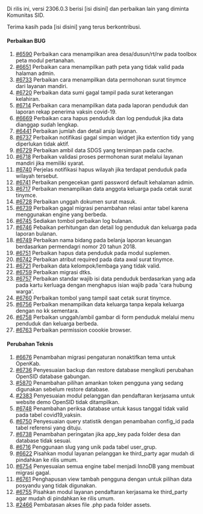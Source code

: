 Di rilis ini, versi 2306.0.3 berisi [isi disini] dan perbaikan lain yang diminta Komunitas SID.

Terima kasih pada [isi disini] yang terus berkontribusi.

#### Perbaikan BUG

1. [#6590](https://github.com/OpenSID/OpenSID/issues/6590) Perbaikan cara menampilkan area desa/dusun/rt/rw pada toolbox peta modul pertanahan.
2. [#6651](https://github.com/OpenSID/OpenSID/issues/6651) Perbaikan cara menampilkan path peta yang tidak valid pada halaman admin.
3. [#6733](https://github.com/OpenSID/OpenSID/issues/6733) Perbaikan cara menampilkan data permohonan surat tinymce dari layanan mandiri.
4. [#6720](https://github.com/OpenSID/OpenSID/issues/6720) Perbaikan data sumi gagal tampil pada surat keterangan kelahiran.
5. [#6714](https://github.com/OpenSID/OpenSID/issues/6714) Perbaikan cara menampilkan data pada laporan penduduk dan laporan rekap penerima vaksin covid-19.
6. [#6669](https://github.com/OpenSID/OpenSID/issues/6669) Perbaikan cara hapus penduduk dan log penduduk jika data dianggap sudah lengkap.
7. [#6441](https://github.com/OpenSID/OpenSID/issues/6441) Perbaikan jumlah dan detail arsip layanan.
8. [#6737](https://github.com/OpenSID/OpenSID/issues/6737) Perbaikan notifikasi gagal simpan widget jika extention tidy yang diperlukan tidak aktif.
9. [#6729](https://github.com/OpenSID/OpenSID/issues/6729) Perbaikan ambil data SDGS yang tersimpan pada cache.
10. [#6718](https://github.com/OpenSID/OpenSID/issues/6718) Perbaikan validasi proses permohonan surat melalui layanan mandiri jika memiliki syarat.
11. [#6740](https://github.com/OpenSID/OpenSID/issues/6740) Perjelas notifikasi hapus wilayah jika terdapat penduduk pada wilayah tersebut.
12. [#6741](https://github.com/OpenSID/OpenSID/issues/6741) Perbaikan pengecekan ganti password default kehalaman admin.
13. [#6717](https://github.com/OpenSID/OpenSID/issues/6717) Perbaikan menampilkan data anggota keluarga pada cetak surat tinymce.
14. [#6728](https://github.com/OpenSID/OpenSID/issues/6728) Perbaikan unggah dokumen surat masuk.
15. [#6739](https://github.com/OpenSID/OpenSID/issues/6739) Perbaikan gagal migrasi penambahan relasi antar tabel karena menggunakan engine yang berbeda.
16. [#6745](https://github.com/OpenSID/OpenSID/issues/6745) Sediakan tombol perbaikan log bulanan.
17. [#6746](https://github.com/OpenSID/OpenSID/issues/6746) Pebaikan perhitungan dan detail log penduduk dan keluarga pada laporan bulanan.
18. [#6749](https://github.com/OpenSID/OpenSID/issues/6749) Perbaikan nama bidang pada belanja laporan keuangan berdasarkan permendagri nomor 20 tahun 2018.
19. [#6751](https://github.com/OpenSID/OpenSID/issues/6751) Perbaikan hapus data penduduk pada modul suplemen.
20. [#6742](https://github.com/OpenSID/OpenSID/issues/6742) Perbaikan atribut required pada data awal surat tinymce.
21. [#6721](https://github.com/OpenSID/OpenSID/issues/6721) Perbaikan data kelompok/lembaga yang tidak valid.
22. [#6759](https://github.com/OpenSID/OpenSID/issues/6759) Perbaikan migrasi dtks.
23. [#6757](https://github.com/OpenSID/OpenSID/issues/6757) Perbaikan standar wajib isi data penduduk berdasarkan yang ada pada kartu kerluaga dengan menghapus isian wajib pada 'cara hubung warga'.
24. [#6760](https://github.com/OpenSID/OpenSID/issues/6760) Perbaikan tombol yang tampil saat cetak surat tinymce.
25. [#6756](https://github.com/OpenSID/OpenSID/issues/6756) Perbaikan menampilkan data keluarga tanpa kepala keluarga dengan no kk sementara.
26. [#6758](https://github.com/OpenSID/OpenSID/issues/6758) Perbaikan unggah/ambil gambar di form penduduk melalui menu penduduk dan keluarga berbeda.
27. [#6763](https://github.com/OpenSID/OpenSID/issues/6763) Perbaikan permission coookie browser.

#### Perubahan Teknis

1. [#6676](https://github.com/OpenSID/OpenSID/issues/6676) Penambahan migrasi pengaturan nonaktifkan tema untuk OpenKab.
2. [#6736](https://github.com/OpenSID/OpenSID/issues/6736) Penyesuaian backup dan restore database mengikuti perubahan OpenSID database gabungan.
3. [#5870](https://github.com/OpenSID/OpenSID/issues/5870) Penambahan pilihan amankan token pengguna yang sedang digunakan sebelum restore database.
4. [#2383](https://github.com/OpenSID/premium/issues/2383) Penyesuaian modul pelanggan dan pendaftaran kerjasama untuk website demo OpenSID tidak ditampilkan.
5. [#6748](https://github.com/OpenSID/OpenSID/issues/6748) Penambahan periksa database untuk kasus tanggal tidak valid pada tabel covid19_vaksin.
6. [#6750](https://github.com/OpenSID/OpenSID/issues/6750) Penyesuaian query statistik dengan penambahan config_id pada tabel referensi yang dituju.
7. [#6738](https://github.com/OpenSID/OpenSID/issues/6738) Penambahan peringatan jika app_key pada folder desa dan database tidak sesuai.
8. [#6716](https://github.com/OpenSID/OpenSID/issues/6716) Penggunaan slug yang unik pada tabel user_grup.
9. [#6622](https://github.com/OpenSID/OpenSID/issues/6622) Pisahkan modul layanan pelanggan ke third_party agar mudah di pindahkan ke rilis umum.
10. [#6754](https://github.com/OpenSID/OpenSID/issues/6754) Penyesuaian semua engine tabel menjadi InnoDB yang membuat migrasi gagal.
11. [#6761](https://github.com/OpenSID/OpenSID/issues/6761) Penghapusan view tambah pengguna dengan untuk pilihan data posyandu yang tidak digunakan.
12. [#6755](https://github.com/OpenSID/OpenSID/issues/6755) Pisahkan modul layanan pendaftaran kerjasama ke third_party agar mudah di pindahkan ke rilis umum.
13. [#2466](https://github.com/OpenSID/premium/pull/2466) Pembatasan akses file .php pada folder assets.
